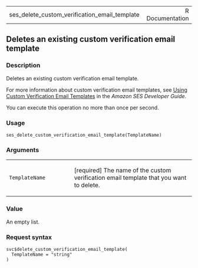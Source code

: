 <table style="width: 100%;">
<tbody>
<tr class="odd">
<td>ses_delete_custom_verification_email_template</td>
<td style="text-align: right;">R Documentation</td>
</tr>
</tbody>
</table>

## Deletes an existing custom verification email template

### Description

Deletes an existing custom verification email template.

For more information about custom verification email templates, see
[Using Custom Verification Email
Templates](https://docs.aws.amazon.com/ses/latest/dg/Welcome.html) in
the *Amazon SES Developer Guide*.

You can execute this operation no more than once per second.

### Usage

    ses_delete_custom_verification_email_template(TemplateName)

### Arguments

<table>
<colgroup>
<col style="width: 35%" />
<col style="width: 65%" />
</colgroup>
<tbody>
<tr class="odd">
<td><code
id="ses_delete_custom_verification_email_template_:_TemplateName">TemplateName</code></td>
<td><p>[required] The name of the custom verification email template
that you want to delete.</p></td>
</tr>
</tbody>
</table>

### Value

An empty list.

### Request syntax

    svc$delete_custom_verification_email_template(
      TemplateName = "string"
    )
